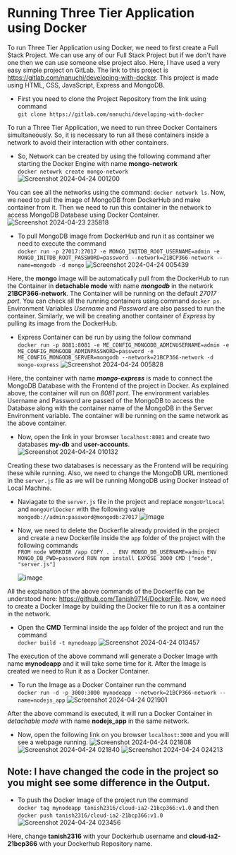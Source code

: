 # Running Three Tier Application using Docker

To run Three Tier Application using Docker, we need to first create a Full Stack Project. We can use any of our Full Stack Project but if we don't have one then we can use someone else project also. Here, I have used a very easy simple project on GitLab. The link to this project is https://gitlab.com/nanuchi/developing-with-docker. This project is made using HTML, CSS, JavaScript, Express and MongoDB. 

- First you need to clone the Project Repository from the link using command<br> ```git clone https://gitlab.com/nanuchi/developing-with-docker```

To run a Three Tier Application, we need to run three Docker Containers simultaneously. So, it is necessary to run all these containers inside a network to avoid their interaction with other containers.

- So, Network can be created by using the following command after starting the Docker Engine with name __mongo-network__ <br> ```docker netowrk create mongo-network```
     ![Screenshot 2024-04-24 001200](https://github.com/Tanish9714/tanish2316.github.io/assets/146628920/35aae8bf-d48f-4270-a3fc-93f9aea25fc4)


You can see all the networks using the command: ```docker network ls```. Now, we need to pull the image of MongoDB from DockerHub and make container from it. Then we need to run this container in the network to access MongoDB Database using Docker Container.
     ![Screenshot 2024-04-23 235818](https://github.com/Tanish9714/tanish2316.github.io/assets/146628920/1272d14f-76b7-4dcb-802f-8fff50485ad4)



- To pull MongoDB image from DockerHub and run it as container we need to execute the command <br> ```docker run -p 27017:27017 -e MONGO_INITDB_ROOT_USERNAME=admin -e MONGO_INITDB_ROOT_PASSWORD=password --network=21BCP366-network --name=mongodb -d mongo```
     ![Screenshot 2024-04-24 005439](https://github.com/Tanish9714/tanish2316.github.io/assets/146628920/a479f65b-7b8b-4219-9d87-770a3881a777)


Here, the __mongo__ image will be automatically pull from the DockerHub to run the Container in __detachable mode__ with name __*mongodb*__ in the network __21BCP366-network__. The Container will be running on the default *27017 port*. You can check all the running containers using command ```docker ps```. Environment Variables *Username* and *Password* are also passed to run the container. Similarly, we will be creating another container of *Express* by pulling its image from the DockerHub.

- Express Container can be run by using the follow command <br>```docker run -p 8081:8081 -e ME_CONFIG_MONGODB_ADMINUSERNAME=admin -e ME_CONFIG_MONGODB_ADMINPASSWORD=password -e ME_CONFIG_MONGODB_SERVER=mongodb --network=21BCP366-network -d mongo-express```
     ![Screenshot 2024-04-24 005828](https://github.com/Tanish9714/tanish2316.github.io/assets/146628920/33408de3-e6a3-4b0c-abba-7e289a4103c1)


Here, the container with name __*mongo-express*__ is made to connect the MongoDB Database with the Frontend of the project in Docker. As explained above, the container will run on *8081 port*. The environment variables Username and Password are passed of the MongoDB to access the Database along with the container name of the MongoDB in the Server Environment variable. The container will be running on the same network as the above container.

- Now, open the link in your browser ```localhost:8081``` and create two databases __my-db__ and __user-accounts__.
     ![Screenshot 2024-04-24 010132](https://github.com/Tanish9714/tanish2316.github.io/assets/146628920/6623073c-cf7e-4d1e-bfb1-c3294f3fca78)


Creating these two databases is necessary as the Frontend will be requiring these while running. Also, we need to change the MongoDB URL mentioned in the ```server.js``` file as we will be running MongoDB using Docker instead of Local Machine.

- Naviagate to the ```server.js``` file in the project and replace ```mongoUrlLocal``` and ```mongoUrlDocker``` with the following value ```mongodb://admin:password@mongodb:27017```
     ![image](https://github.com/Tanish9714/tanish2316.github.io/assets/146628920/9811b935-addf-4a80-9cf9-35a47b68ab6b)


- Now, we need to delete the Dockerfile already provided in the project and create a new Dockerfile inside the ```app``` folder of the project with the following commands<br> ```FROM node
WORKDIR /app
COPY . .
ENV MONGO_DB_USERNAME=admin
ENV MONGO_DB_PWD=password
RUN npm install
EXPOSE 3000
CMD ["node", "server.js"]```

     ![image](https://github.com/Tanish9714/tanish2316.github.io/assets/146628920/ebd30888-31dc-49f1-9c27-ef3c4c47347b)


All the explanation of the above commands of the Dockerfile can be understood here: https://github.com/Tanish9714/DockerFile. Now, we need to create a Docker Image by building the Docker file to run it as a container in the network. 

- Open the __CMD__ Terminal inside the ```app``` folder of the project and run the command <br> ```docker build -t mynodeapp```
     ![Screenshot 2024-04-24 013457](https://github.com/Tanish9714/tanish2316.github.io/assets/146628920/9629bee5-eb4d-4ee3-bead-21b924e9e7d6)


The execution of the above command will generate a Docker Image with name __mynodeapp__ and it will take some time for it. After the Image is created we need to Run it as a Docker Container.

- To run the Image as a Docker Container run the command <br> ```docker run -d -p 3000:3000 mynodeapp --network=21BCP366-network --name=nodejs_app```
     ![Screenshot 2024-04-24 021901](https://github.com/Tanish9714/tanish2316.github.io/assets/146628920/8d51208f-54ed-443c-a8c9-15ad5a668f3a)


After the above command is executed, it will run a Docker Container in *detachable mode* with name __nodejs_app__ in the same network. 

- Now, open the following link on you browser ```localhost:3000``` and you will see a webpage running.
    ![Screenshot 2024-04-24 021808](https://github.com/Tanish9714/tanish2316.github.io/assets/146628920/351250e3-8c8e-46dd-93a9-b7cae8561312)
    ![Screenshot 2024-04-24 021840](https://github.com/Tanish9714/tanish2316.github.io/assets/146628920/c49d2641-a0c5-400d-8176-cff592c2d9a2)
    ![Screenshot 2024-04-24 024213](https://github.com/Tanish9714/tanish2316.github.io/assets/146628920/5a7106c5-4061-4c9a-9586-18487a235092)

  
## Note: I have changed the code in the project so you might see some difference in the Output.

- To push the Docker Image of the project run the command <br> ```docker tag mynodeapp tanish2316/cloud-ia2-21bcp366:v1.0``` and then ```docker push tanish2316/cloud-ia2-21bcp366:v1.0```
    ![Screenshot 2024-04-24 023456](https://github.com/Tanish9714/tanish2316.github.io/assets/146628920/d86dc327-7e1e-43fe-b8b5-8f0a0bc21370)


Here, change __tanish2316__ with your Dockerhub username and __cloud-ia2-21bcp366__ with your Dockerhub Repository name.
